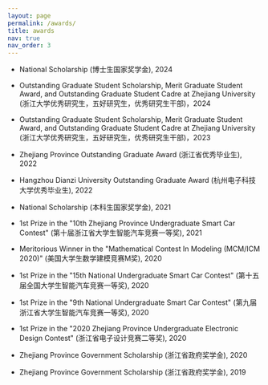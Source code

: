 ```yaml
---
layout: page
permalink: /awards/
title: awards
nav: true
nav_order: 3
---
```


- National Scholarship (博士生国家奖学金), 2024

- Outstanding Graduate Student Scholarship, Merit Graduate Student Award, and Outstanding Graduate Student Cadre at Zhejiang University (浙江大学优秀研究生，五好研究生，优秀研究生干部)，2024

- Outstanding Graduate Student Scholarship, Merit Graduate Student Award, and Outstanding Graduate Student Cadre at Zhejiang University (浙江大学优秀研究生，五好研究生，优秀研究生干部)，2023

- Zhejiang Province Outstanding Graduate Award (浙江省优秀毕业生), 2022

- Hangzhou Dianzi University Outstanding Graduate Award (杭州电子科技大学优秀毕业生), 2022

- National Scholarship (本科生国家奖学金), 2021

- 1st Prize in the "10th Zhejiang Province Undergraduate Smart Car Contest" (第十届浙江省大学生智能汽车竞赛一等奖), 2021

- Meritorious Winner in the "Mathematical Contest In Modeling (MCM/ICM 2020)" (美国大学生数学建模竞赛M奖), 2020

- 1st Prize in the "15th National Undergraduate Smart Car Contest" (第十五届全国大学生智能汽车竞赛一等奖), 2020

- 1st Prize in the "9th National Undergraduate Smart Car Contest" (第九届浙江省大学生智能汽车竞赛一等奖), 2020

- 1st Prize in the "2020 Zhejiang Province Undergraduate Electronic Design Contest" (浙江省电子设计竞赛二等奖), 2020

- Zhejiang Province Government Scholarship (浙江省政府奖学金), 2020

- Zhejiang Province Government Scholarship (浙江省政府奖学金), 2019
